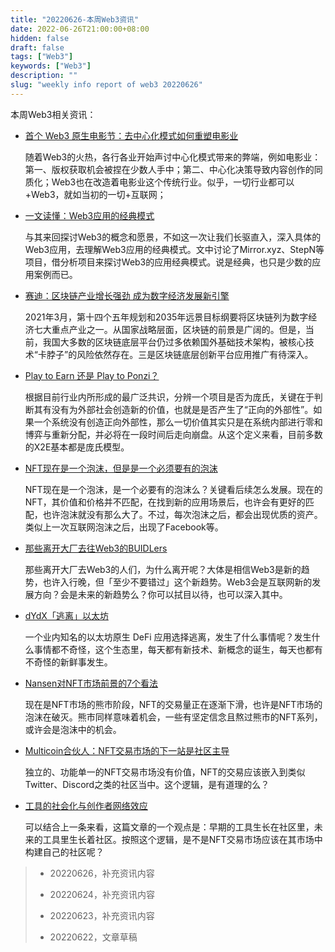 ```yaml
---
title: "20220626-本周Web3资讯"
date: 2022-06-26T21:00:00+08:00
hidden: false
draft: false
tags: ["Web3"]
keywords: ["Web3"]
description: ""
slug: "weekly info report of web3 20220626"
---
```


本周Web3相关资讯：

- [首个 Web3 原生电影节：去中心化模式如何重塑电影业](https://www.chaincatcher.com/article/2075674)

  随着Web3的火热，各行各业开始声讨中心化模式带来的弊端，例如电影业：第一、版权获取机会被捏在少数人手中；第二、中心化决策导致内容创作的同质化；Web3也在改造着电影业这个传统行业。似乎，一切行业都可以+Web3，就如当初的一切+互联网；

- [一文读懂：Web3应用的经典模式](https://baijiahao.baidu.com/s?id=1732957009206871778)

  与其来回探讨Web3的概念和愿景，不如这一次让我们长驱直入，深入具体的Web3应用，去理解Web3应用的经典模式。文中讨论了Mirror.xyz、StepN等项目，借分析项目来探讨Web3的应用经典模式。说是经典，也只是少数的应用案例而已。


- [赛迪：区块链产业增长强劲 成为数字经济发展新引擎](http://m.ce.cn/ttt/202206/21/t20220621_37779585.shtml)

  2021年3月，第十四个五年规划和2035年远景目标纲要将区块链列为数字经济七大重点产业之一。从国家战略层面，区块链的前景是广阔的。但是，当前，我国大多数的区块链底层平台仍过多依赖国外基础技术架构，被核心技术“卡脖子”的风险依然存在。三是区块链底层创新平台应用推广有待深入。


<!--more-->


- [Play to Earn 还是 Play to Ponzi？](https://mp.weixin.qq.com/s/9b36MMeRSwi3a01pMr5aRA)

  根据目前行业内所形成的最广泛共识，分辨一个项目是否为庞氏，关键在于判断其有没有为外部社会创造新的价值，也就是是否产生了“正向的外部性”。如果一个系统没有创造正向外部性，那么一切价值其实只是在系统内部进行零和博弈与重新分配，并必将在一段时间后走向崩盘。从这个定义来看，目前多数的X2E基本都是庞氏模型。

- [NFT现在是一个泡沫，但是是一个必须要有的泡沫](https://mirror.xyz/0x5552fBf4DE9233f76cBE4C2c51d85EAC95fDC83d/ZhrPCir-bNWgbhP8yly41WmwkzHRMvgv1wIyPKgZngk)

  NFT现在是一个泡沫，是一个必要有的泡沫么？关键看后续怎么发展。现在的NFT，其价值和价格并不匹配，在找到新的应用场景后，也许会有更好的匹配，也许泡沫就没有那么大了。不过，每次泡沫之后，都会出现优质的资产。类似上一次互联网泡沫之后，出现了Facebook等。

- [那些离开大厂去往Web3的BUIDLers](https://mp.weixin.qq.com/s/qO9ykyWApxRHpYINlzJmEg)

  那些离开大厂去Web3的人们，为什么离开呢？大体是相信Web3是新的趋势，也许入行晚，但「至少不要错过」这个新趋势。Web3会是互联网新的发展方向？会是未来的新趋势么？你可以拭目以待，也可以深入其中。

- [dYdX「逃离」以太坊](https://mp.weixin.qq.com/s/7jLcZUpz4cfD4kfLx0pf9Q)

  一个业内知名的以太坊原生 DeFi 应用选择逃离，发生了什么事情呢？发生什么事情都不奇怪，这个生态里，每天都有新技术、新概念的诞生，每天也都有不奇怪的新鲜事发生。

- [Nansen对NFT市场前景的7个看法](https://mp.weixin.qq.com/s/nzuTNh_24g3IDRdTkTnbqQ)

  现在是NFT市场的熊市阶段，NFT的交易量正在逐渐下滑，也许是NFT市场的泡沫在破灭。熊市同样意味着机会，一些有坚定信念且熬过熊市的NFT系列，或许会是泡沫中的机会。

- [Multicoin合伙人：NFT交易市场的下一站是社区主导](https://www.feixiaohao.co/news/10989483.html)

  独立的、功能单一的NFT交易市场没有价值，NFT的交易应该嵌入到类似Twitter、Discord之类的社区当中。这个逻辑，是有道理的么？

- [工具的社会化与创作者网络效应](https://mp.weixin.qq.com/s/bszVxZEP1zs57BHAlvv9lA)

  可以结合上一条来看，这篇文章的一个观点是：早期的工具生长在社区里，未来的工具里生长着社区。按照这个逻辑，是不是NFT交易市场应该在其市场中构建自己的社区呢？


> - 20220626，补充资讯内容
> 
> - 20220624，补充资讯内容
> 
> - 20220623，补充资讯内容
> 
> - 20220622，文章草稿
